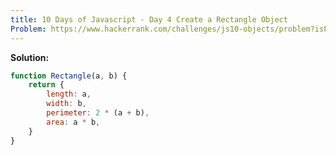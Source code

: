 ```yaml
---
title: 10 Days of Javascript - Day 4 Create a Rectangle Object
Problem: https://www.hackerrank.com/challenges/js10-objects/problem?isFullScreen=true
---
```


**Solution:**

```js
function Rectangle(a, b) {
	return {
		length: a,
		width: b,
		perimeter: 2 * (a + b),
		area: a * b,
	}
}
```
